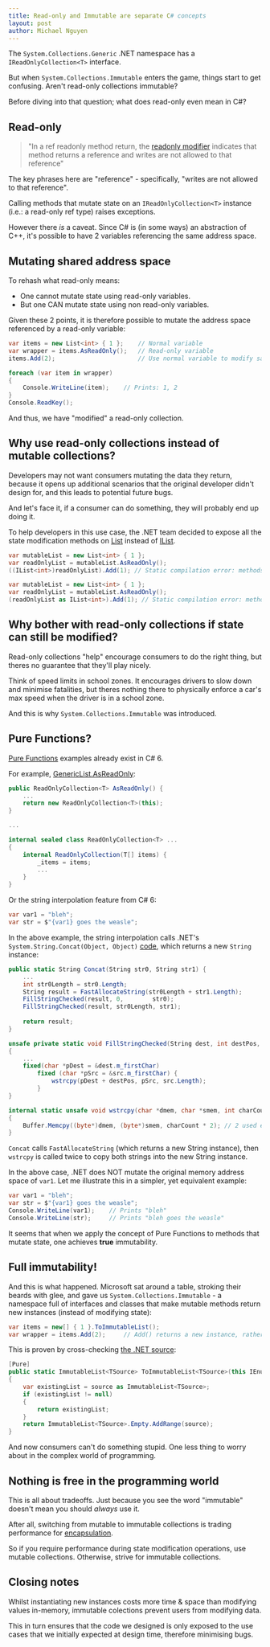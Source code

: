 ```yaml
---
title: Read-only and Immutable are separate C# concepts
layout: post
author: Michael Nguyen
---
```

The `System.Collections.Generic` .NET namespace has a `IReadOnlyCollection<T>` interface.

But when `System.Collections.Immutable` enters the game, things start to get confusing. Aren't read-only collections immutable?

Before diving into that question; what does read-only even mean in C#?

## Read-only
> "In a ref readonly method return, the [readonly modifier](https://docs.microsoft.com/en-us/dotnet/csharp/language-reference/keywords/readonly) indicates that method returns a reference and writes are not allowed to that reference"

The key phrases here are "reference" - specifically, "writes are not allowed to that reference".

Calling methods that mutate state on an `IReadOnlyCollection<T>` instance (i.e.: a read-only ref type) raises exceptions.

However there *is* a caveat. Since C# is (in some ways) an abstraction of C++, it's possible to have 2 variables referencing the same address space.

## Mutating shared address space
To rehash what read-only means:

* One cannot mutate state using read-only variables.
* But one CAN mutate state using non read-only variables.

Given these 2 points, it is therefore possible to mutate the address space referenced by a read-only variable:
```c#
var items = new List<int> { 1 };	// Normal variable
var wrapper = items.AsReadOnly();	// Read-only variable
items.Add(2);						// Use normal variable to modify same address space (thats also referenced by the read-only variable)

foreach (var item in wrapper)
{
	Console.WriteLine(item);	// Prints: 1, 2
}
Console.ReadKey();
```

And thus, we have "modified" a read-only collection.

## Why use read-only collections instead of mutable collections?
Developers may not want consumers mutating the data they return, because it opens up additional scenarios that the original developer didn't design for, and this leads to potential future bugs.

And let's face it, if a consumer can do something, they will probably end up doing it.

To help developers in this use case, the .NET team decided to expose all the state modification methods on [List](https://docs.microsoft.com/en-us/dotnet/api/system.collections.generic.list-1?view=netframework-4.8) instead of [IList](https://docs.microsoft.com/en-us/dotnet/api/system.collections.generic.ilist-1?view=netframework-4.8).

```c#
var mutableList = new List<int> { 1 };
var readOnlyList = mutableList.AsReadOnly();
((IList<int>)readOnlyList).Add(1); // Static compilation error: methods like Add are only exposed on List<T>, not IReadOnlyCollection<T>
```

```c#
var mutableList = new List<int> { 1 };
var readOnlyList = mutableList.AsReadOnly();
(readOnlyList as IList<int>).Add(1); // Static compilation error: methods like Add are only exposed on List<T>, not IReadOnlyCollection<T>
```

## Why bother with read-only collections if state can still be modified?
Read-only collections "help" encourage consumers to do the right thing, but theres no guarantee that they'll play nicely.

Think of speed limits in school zones. It encourages drivers to slow down and minimise fatalities, but theres nothing there to physically enforce a car's max speed when the driver is in a school zone.

And this is why `System.Collections.Immutable` was introduced.

## Pure Functions?
[Pure Functions](https://en.wikipedia.org/wiki/Pure_function) examples already exist in C# 6.

For example, [GenericList.AsReadOnly](https://referencesource.microsoft.com/#mscorlib/system/collections/generic/list.cs,2b710ab0bc8866ad):
```c#
public ReadOnlyCollection<T> AsReadOnly() {
	...
	return new ReadOnlyCollection<T>(this);
}

...

internal sealed class ReadOnlyCollection<T> ...
{
	internal ReadOnlyCollection(T[] items) {
		_items = items;
		...
	}
}
```

Or the string interpolation feature from C# 6:
```c#
var var1 = "bleh";
var str = $"{var1} goes the weasle";
```

In the above example, the string interpolation calls .NET's `System.String.Concat(Object, Object)` [code](https://referencesource.microsoft.com/#mscorlib/system/string.cs,8281103e6f23cb5c), which returns a new `String` instance:
```c#
public static String Concat(String str0, String str1) {
	...
	int str0Length = str0.Length;
	String result = FastAllocateString(str0Length + str1.Length);
	FillStringChecked(result, 0,        str0);
	FillStringChecked(result, str0Length, str1);
	
	return result;
}

unsafe private static void FillStringChecked(String dest, int destPos, String src)
{
	...
	fixed(char *pDest = &dest.m_firstChar)
		fixed (char *pSrc = &src.m_firstChar) {
			wstrcpy(pDest + destPos, pSrc, src.Length);
		}
}

internal static unsafe void wstrcpy(char *dmem, char *smem, int charCount)
{
	Buffer.Memcpy((byte*)dmem, (byte*)smem, charCount * 2); // 2 used everywhere instead of sizeof(char)
}
```

`Concat` calls `FastAllocateString` (which returns a new String instance), then `wstrcpy` is called twice to copy both strings into the new String instance.

In the above case, .NET does NOT mutate the original memory address space of `var1`. Let me illustrate this in a simpler, yet equivalent example:

```c#
var var1 = "bleh";
var str = $"{var1} goes the weasle";
Console.WriteLine(var1);	// Prints "bleh"
Console.WriteLine(str);		// Prints "bleh goes the weasle"
```

It seems that when we apply the concept of Pure Functions to methods that mutate state, one achieves **true** immutability.

## Full immutability!
And this is what happened. Microsoft sat around a table, stroking their beards with glee, and gave us `System.Collections.Immutable` - a namespace full of interfaces and classes that make mutable methods return new instances (instead of modifying state):
```c#
var items = new[] { 1 }.ToImmutableList();
var wrapper = items.Add(2);		// Add() returns a new instance, rather than modifying the memory in-place
```

This is proven by cross-checking [the .NET source](https://github.com/dotnet/corefx/blob/master/src/System.Collections.Immutable/src/System/Collections/Immutable/ImmutableList.cs#L64):
```c#
[Pure]
public static ImmutableList<TSource> ToImmutableList<TSource>(this IEnumerable<TSource> source)
{
	var existingList = source as ImmutableList<TSource>;
	if (existingList != null)
	{
		return existingList;
	}
	return ImmutableList<TSource>.Empty.AddRange(source);
}
```

And now consumers can't do something stupid. One less thing to worry about in the complex world of programming.

## Nothing is free in the programming world
This is all about tradeoffs. Just because you see the word "immutable" doesn't mean you should *always* use it.

After all, switching from mutable to immutable collections is trading performance for [encapsulation](https://en.wikipedia.org/wiki/Encapsulation_(computer_programming)).

So if you require performance during state modification operations, use mutable collections. Otherwise, strive for immutable collections.

## Closing notes
Whilst instantiating new instances costs more time & space than modifying values in-memory, immutable colections prevent users from modifying data.

This in turn ensures that the code we designed is only exposed to the use cases that we initially expected at design time, therefore minimising bugs.
